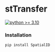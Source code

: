 # stTransfer

[![python >= 3.10](https://img.shields.io/badge/python-3.10-brightgreen)](https://www.python.org/) 

### Installation      
```python
pip install SpatialID
```
